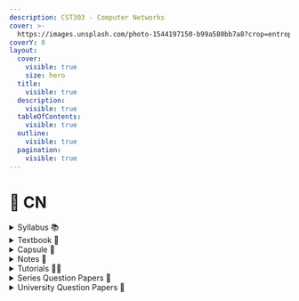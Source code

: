 ```yaml
---
description: CST303 - Computer Networks
cover: >-
  https://images.unsplash.com/photo-1544197150-b99a580bb7a8?crop=entropy&cs=srgb&fm=jpg&ixid=M3wxOTcwMjR8MHwxfHNlYXJjaHw1fHxuZXR3b3JrfGVufDB8fHx8MTcxOTA1MjI2M3ww&ixlib=rb-4.0.3&q=85
coverY: 0
layout:
  cover:
    visible: true
    size: hero
  title:
    visible: true
  description:
    visible: true
  tableOfContents:
    visible: true
  outline:
    visible: true
  pagination:
    visible: true
---
```


# 🛜 CN

<details>

<summary>Syllabus 📚</summary>

[CST303](https://drive.google.com/file/d/11lWie2DJxvQEaMIKv1Dk_R_5jBplVsNy/view?usp=drive_link)👈

</details>

<details>

<summary>Textbook 📖</summary>

[CN Textbook](https://drive.google.com/drive/folders/15t6GH3Ub9mcDCsn0YTOmtlLgGUi9QcpE?usp=drive_link)👈

</details>

<details>

<summary>Capsule 💊</summary>

[CN Short Notes](https://drive.google.com/drive/folders/14cBP3Suil5Wz2KW0Wp7gx2JeTNCmpusj?usp=drive_link)👈

</details>

<details>

<summary>Notes 📒</summary>

[CN Notes](https://drive.google.com/drive/folders/1d3g9-VW9ITINwF_zhX_Wpj7IZrGwnjUu?usp=drive_link)👈

</details>

<details>

<summary>Tutorials 🧑‍🏫</summary>

[Computer Networks - Neso Academy](https://youtube.com/playlist?list=PLBlnK6fEyqRgMCUAG0XRw78UA8qnv6jEx\&feature=shared)👈

[Computer Networks (Complete Playlist) - Gate Smashers](https://youtube.com/playlist?list=PLxCzCOWd7aiGFBD2-2joCpWOLUrDLvVV_\&feature=shared) 👈

[Computer Networks - KTU Syllabus](https://youtube.com/playlist?list=PLhtX56ZhBiZF2RM1OmtUOnR9vA-JGSDuH\&feature=shared) 👈

[Manchester Encoding in 2 minutes - Devil's Workshop](https://youtu.be/XKtxxZ327UM?feature=shared) 👈

[Distance Vector Routing (Solved problem) - Lets Try](https://youtu.be/g95XtDqeUmQ?feature=shared) 👈

[COMPUTER NETWORKS - S5 - EDULINE CSE KNOWLEDGE SHARING](https://youtube.com/playlist?list=PLI74-7rtCb9BRUw6JzCm_wwLdQJc3jSwO\&feature=shared)👈

</details>

<details>

<summary>Series Question Papers 📃</summary>

[CN Series QPs](https://drive.google.com/drive/folders/1jzEGhXrJibwOSbtdTbTuc_iuDYFd8TIO)👈

</details>

<details>

<summary>University Question Papers 📄</summary>

[CN PYQs](https://drive.google.com/drive/folders/1nLW2q0Lg_BqSP9ic0ijeht2yaAKUsjgd?usp=drive_link) 👈

</details>
